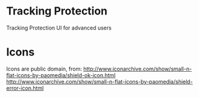# Tracking Protection
Tracking Protection UI for advanced users

# Icons
Icons are public domain, from:
http://www.iconarchive.com/show/small-n-flat-icons-by-paomedia/shield-ok-icon.html
http://www.iconarchive.com/show/small-n-flat-icons-by-paomedia/shield-error-icon.html
